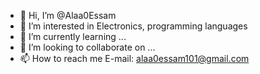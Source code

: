 - 👋 Hi, I’m @Alaa0Essam
- 👀 I’m interested in Electronics, programming languages 
- 🌱 I’m currently learning ...
- 💞️ I’m looking to collaborate on ...
- 📫 How to reach me E-mail: alaa0essam101@gmail.com
<!---
Alaa0Essam/Alaa0Essam is a ✨ special ✨ repository because its `README.md` (this file) appears on your GitHub profile.
You can click the Preview link to take a look at your changes.
--->
